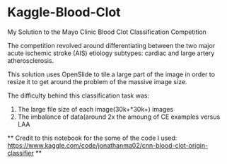 # Kaggle-Blood-Clot
My Solution to the Mayo Clinic Blood Clot Classification Competition

The competition revolved around differentiating between the two major acute ischemic stroke (AIS) etiology subtypes: cardiac and large artery atherosclerosis.

This solution uses OpenSlide to tile a large part of the image in order to resize it to get around the problem of the massive image size.
  


The difficulty behind this classification task was:
  1. The large file size of each image(30k+*30k+) images
  2. The imbalance of data(around 2x the amoung of CE examples versus LAA




** Credit to this notebook for the some of the code I used: https://www.kaggle.com/code/jonathanma02/cnn-blood-clot-origin-classifier **
